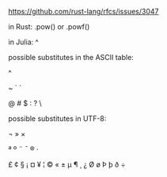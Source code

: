 https://github.com/rust-lang/rfcs/issues/3047

in Rust: .pow() or .powf()

in Julia: ^

possible substitutes in the ASCII table:

^

~ ´ `

@ # $ : ? \

possible substitutes in UTF-8:

¬ » ×

ª º ¨ ¯ ® ·

£ ¢ § ¡ ¤ ¥ ¦ © « ± µ ¶ ¸ ¿ Ø ø Þ þ ð ÷

